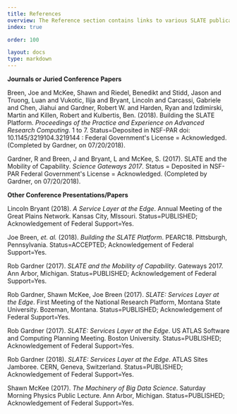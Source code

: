 ```yaml
---
title: References
overview: The Reference section contains links to various SLATE publications and presentations, as well as descriptions to how SLATE fits within the contexts of other major initiatives and design patterns.
index: true

order: 100

layout: docs
type: markdown
---
```


<strong>Journals or Juried Conference Papers</strong>

<p>Breen, Joe and McKee, Shawn and Riedel, Benedikt and Stidd, Jason and Truong, Luan and Vukotic, Ilija and Bryant, Lincoln and Carcassi, Gabriele and Chen, Jiahui and Gardner, Robert W. and Harden, Ryan and Izdimirski, Martin and Killen, Robert and Kulbertis, Ben. (2018). Building the SLATE Platform. <i>Proceedings of the Practice and Experience on Advanced Research Computing</i>. 1 to 7. Status=Deposited in NSF-PAR doi: 10.1145/3219104.3219144 : Federal Government's License = Acknowledged. (Completed by Gardner, on 07/20/2018).</p>

<p>Gardner, R and Breen, J and Bryant, L and McKee, S. (2017). SLATE and the Mobility of Capability. <i>Science Gateways 2017</i>. Status = Deposited in NSF-PAR Federal Government's License = Acknowledged. (Completed by Gardner, on 07/20/2018).</p>

<strong>Other Conference Presentations/Papers</strong>

<p>Lincoln Bryant (2018). <i>A Service Layer at the Edge</i>. Annual Meeting of the Great Plains Network. Kansas City, MIssouri. Status=PUBLISHED; Acknowledgement of Federal Support=Yes.</p>

<p>Joe Breen, <i>et. al.</i> (2018). <i>Building the SLATE Platform</i>. PEARC18. Pittsburgh, Pennsylvania. Status=ACCEPTED; Acknowledgement of Federal Support=Yes.</p>

<p>Rob Gardner (2017). <i>SLATE and the Mobility of Capability</i>. Gateways 2017. Ann Arbor, Michigan. Status=PUBLISHED; Acknowledgement of Federal Support=Yes.</p>

<p>Rob Gardner, Shawn McKee, Joe Breen (2017). <i>SLATE: Services Layer at the Edge</i>. First Meeting of the National Research Platform, Montana State University. Bozeman, Montana. Status=PUBLISHED; Acknowledgement of Federal Support=Yes.</p>

<p>Rob Gardner (2017). <i>SLATE: Services Layer at the Edge</i>. US ATLAS Software and Computing Planning Meeting. Boston University. Status=PUBLISHED; Acknowledgement of Federal Support=Yes.</p>

<p>Rob Gardner (2018). <i>SLATE: Services Layer at the Edge</i>. ATLAS Sites Jamboree. CERN, Geneva, Switzerland. Status=PUBLISHED; Acknowledgement of Federal Support=Yes.</p>

<p>Shawn McKee (2017). <i>The Machinery of Big Data Science</i>. Saturday Morning Physics Public Lecture. Ann Arbor, Michigan. Status=PUBLISHED; Acknowledgement of Federal Support=Yes.</p>
